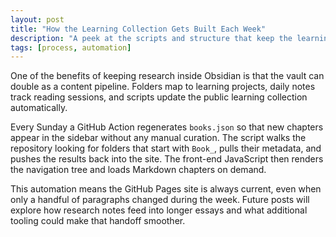 ```yaml
---
layout: post
title: "How the Learning Collection Gets Built Each Week"
description: "A peek at the scripts and structure that keep the learning projects organized."
tags: [process, automation]
---
```


One of the benefits of keeping research inside Obsidian is that the vault can double as a content pipeline. Folders map to learning projects, daily notes track reading sessions, and scripts update the public learning collection automatically.

Every Sunday a GitHub Action regenerates `books.json` so that new chapters appear in the sidebar without any manual curation. The script walks the repository looking for folders that start with `Book_`, pulls their metadata, and pushes the results back into the site. The front-end JavaScript then renders the navigation tree and loads Markdown chapters on demand.

This automation means the GitHub Pages site is always current, even when only a handful of paragraphs changed during the week. Future posts will explore how research notes feed into longer essays and what additional tooling could make that handoff smoother.
